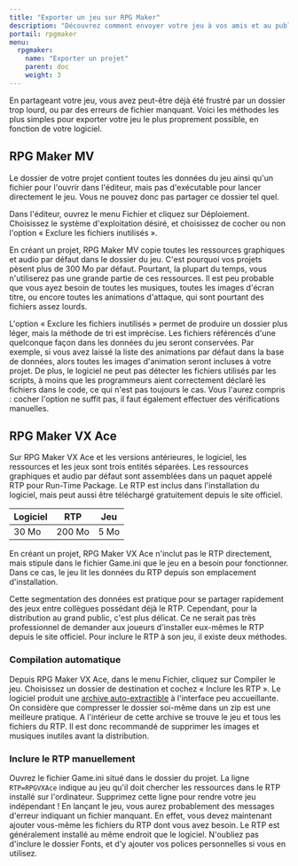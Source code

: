 ```yaml
---
title: "Exporter un jeu sur RPG Maker"
description: "Découvrez comment envoyer votre jeu à vos amis et au public. Exportez votre projet en créant un dossier léger, et en évitant les erreurs de fichiers manquants."
portail: rpgmaker
menu:
  rpgmaker:
    name: "Exporter un projet"
    parent: doc
    weight: 3
---
```


En partageant votre jeu, vous avez peut-être déjà été frustré par un dossier trop lourd, ou par des erreurs de fichier manquant. Voici les méthodes les plus simples pour exporter votre jeu le plus proprement possible, en fonction de votre logiciel.

## RPG Maker MV

Le dossier de votre projet contient toutes les données du jeu ainsi qu'un fichier pour l'ouvrir dans l'éditeur, mais pas d'exécutable pour lancer directement le jeu. Vous ne pouvez donc pas partager ce dossier tel quel.

Dans l'éditeur, ouvrez le menu Fichier et cliquez sur Déploiement. Choisissez le système d'exploitation désiré, et choisissez de cocher ou non l'option « Exclure les fichiers inutilisés ».

En créant un projet, RPG Maker MV copie toutes les ressources graphiques et audio par défaut dans le dossier du jeu. C'est pourquoi vos projets pèsent plus de 300 Mo par défaut. Pourtant, la plupart du temps, vous n'utiliserez pas une grande partie de ces ressources. Il est peu probable que vous ayez besoin de toutes les musiques, toutes les images d'écran titre, ou encore toutes les animations d'attaque, qui sont pourtant des fichiers assez lourds.

L'option « Exclure les fichiers inutilisés » permet de produire un dossier plus léger, mais la méthode de tri est imprécise. Les fichiers référencés d'une quelconque façon dans les données du jeu seront conservées. Par exemple, si vous avez laissé la liste des animations par défaut dans la base de données, alors toutes les images d'animation seront incluses à votre projet. De plus, le logiciel ne peut pas détecter les fichiers utilisés par les scripts, à moins que les programmeurs aient correctement déclaré les fichiers dans le code, ce qui n'est pas toujours le cas. Vous l'aurez compris : cocher l'option ne suffit pas, il faut également effectuer des vérifications manuelles.

## RPG Maker VX Ace

Sur RPG Maker VX Ace et les versions antérieures, le logiciel, les ressources et les jeux sont trois entités séparées. Les ressources graphiques et audio par défaut sont assemblées dans un paquet appelé RTP pour Run-Time Package. Le RTP est inclus dans l'installation du logiciel, mais peut aussi être téléchargé gratuitement depuis le site officiel.

Logiciel | RTP    | Jeu
---------|--------|-----
30 Mo    | 200 Mo | 5 Mo

En créant un projet, RPG Maker VX Ace n'inclut pas le RTP directement, mais stipule dans le fichier Game.ini que le jeu en a besoin pour fonctionner. Dans ce cas, le jeu lit les données du RTP depuis son emplacement d'installation.

Cette segmentation des données est pratique pour se partager rapidement des jeux entre collègues possédant déjà le RTP. Cependant, pour la distribution au grand public, c'est plus délicat. Ce ne serait pas très professionnel de demander aux joueurs d'installer eux-mêmes le RTP depuis le site officiel. Pour inclure le RTP à son jeu, il existe deux méthodes.

### Compilation automatique

Depuis RPG Maker VX Ace, dans le menu Fichier, cliquez sur Compiler le jeu. Choisissez un dossier de destination et cochez « Inclure les RTP ». Le logiciel produit une [archive auto-extractible](https://fr.wikipedia.org/wiki/Auto-extractible) à l'interface peu accueillante. On considère que compresser le dossier soi-même dans un zip est une meilleure pratique. A l'intérieur de cette archive se trouve le jeu et tous les fichiers du RTP. Il est donc recommandé de supprimer les images et musiques inutiles avant la distribution.

### Inclure le RTP manuellement

Ouvrez le fichier Game.ini situé dans le dossier du projet. La ligne `RTP=RPGVXAce` indique au jeu qu'il doit chercher les ressources dans le RTP installé sur l'ordinateur. Supprimez cette ligne pour rendre votre jeu indépendant ! En lançant le jeu, vous aurez probablement des messages d'erreur indiquant un fichier manquant. En effet, vous devez maintenant ajouter vous-même les fichiers du RTP dont vous avez besoin. Le RTP est généralement installé au même endroit que le logiciel. N'oubliez pas d'inclure le dossier Fonts, et d'y ajouter vos polices personnelles si vous en utilisez.
